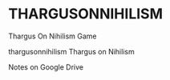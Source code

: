 # THARGUSONNIHILISM
Thargus On Nihilism Game

thargusonnihilism
Thargus on Nihilism

Notes on Google Drive
